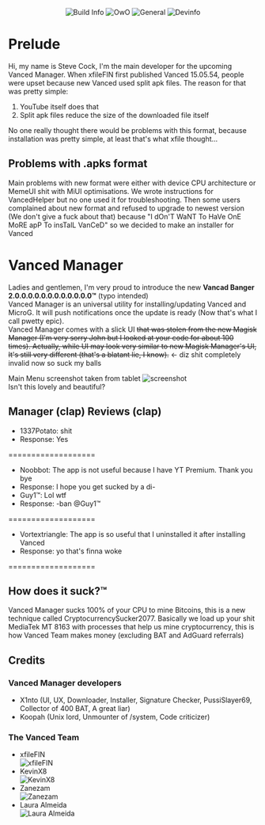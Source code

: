 <div align="center">

![Build Info](https://img.shields.io/badge/build-failing%20%F0%9F%98%82-success?style=for-the-badge) ![OwO](https://img.shields.io/badge/UwU-What's%20This-ff0066?style=for-the-badge) ![General](https://img.shields.io/badge/sussus-amogus-f44336?style=for-the-badge&labelColor=brightgreen) ![Devinfo](https://img.shields.io/badge/dewuloper-cockman%20--%20Steve%20cock-blueviolet?style=for-the-badge)
 
</div>

# Prelude
Hi, my name is Steve Cock, I'm the main developer for the upcoming Vanced Manager. When xfileFIN first published Vanced 15.05.54, people were upset because new Vanced used split apk files. The reason for that was pretty simple:  
1) YouTube itself does that  
2) Split apk files reduce the size of the downloaded file itself  

No one really thought there would be problems with this format, because installation was pretty simple, at least that's what xfile thought...  
## Problems with .apks format
Main problems with new format were either with device CPU architecture or MemeUI shit with MiUI optimisations. We wrote instructions for VancedHelper but no one used it for troubleshooting. Then some users complained about new format and refused to upgrade to newest version (We don't give a fuck about that) because "I dOn'T WaNT To HaVe OnE MoRE apP To insTalL VanCeD" so we decided to make an installer for Vanced  
# Vanced Manager
Ladies and gentlemen, I'm very proud to introduce the new **Vancad Banger 2.0.0.0.0.0.0.0.0.0.0.0.0™** (typo intended)  
Vanced Manager is an universal utility for installing/updating Vanced and MicroG. It will push notifications once the update is ready (Now that's what I call pwetty epic).  
Vanced Manager comes with a slick UI ~~that was stolen from the new Magisk Manager (I'm very sorry John but I looked at your code for about 100 times). Actually, while UI may look very similar to new Magisk Manager's UI, It's still very different (that's a blatant lie, I know).~~ <- diz shit completely invalid now so suck my balls  

Main Menu screenshot taken from tablet
![screenshot](https://i.imgur.com/r2jiq7J.png)  
Isn't this lovely and beautiful?

## Manager (clap) Reviews (clap)

- 1337Potato: shit  
- Response: Yes  

===================
  
- Noobbot: The app is not useful because I have YT Premium. Thank you bye  
- Response: I hope you get sucked by a di- 
- Guy1™: Lol wtf
- Response: -ban @Guy1™

=================== 
  
- Vortextriangle: The app is so useful that I uninstalled it after installing Vanced  
- Response: yo that's finna woke  

===================


## How does it suck?™
Vanced Manager sucks 100% of your CPU to mine Bitcoins, this is a new technique called CryptocurrencySucker2077. Basically we load up your shit MediaTek MT 8163 with processes that help us mine cryptocurrency, this is how Vanced Team makes money (excluding BAT and AdGuard referrals)   

## Credits
### Vanced Manager developers  
- X1nto (UI, UX, Downloader, Installer, Signature Checker, PussiSlayer69, Collector of 400 BAT, A great liar)
- Koopah (Unix lord, Unmounter of /system, Code criticizer)
### The Vanced Team  
- xfileFIN  
![xfileFIN](https://i.imgur.com/hLdzTVq.png)
- KevinX8  
![KevinX8](https://i.imgur.com/cS9C7P8.png)
- Zanezam  
![Zanezam](https://i.imgur.com/QVcXA6q.png)
- Laura Almeida  
![Laura Almeida](https://i.imgur.com/ovVD939.png)

